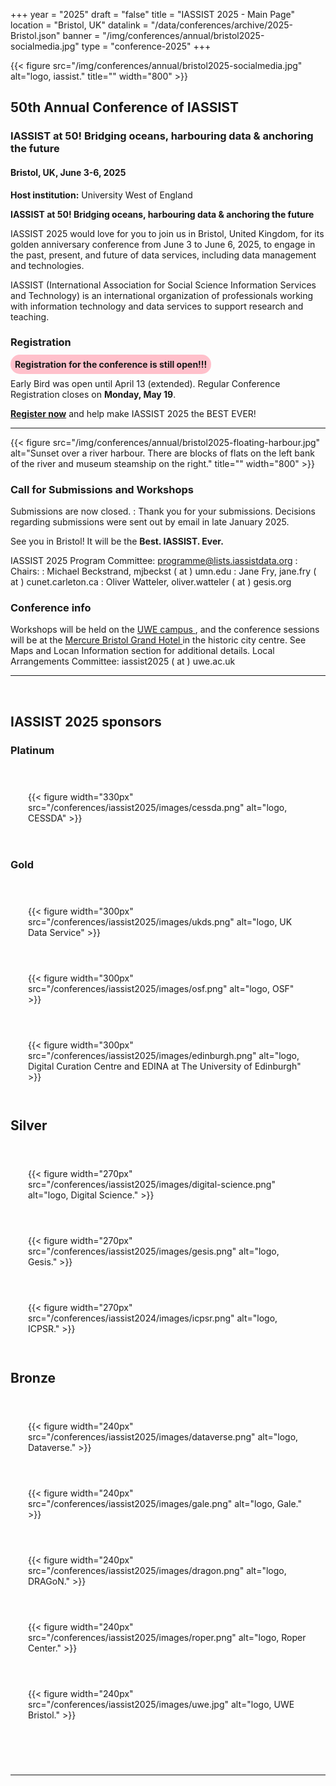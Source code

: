 +++
year = "2025"
draft = "false"
title = "IASSIST 2025 - Main Page"
location = "Bristol, UK"
datalink = "/data/conferences/archive/2025-Bristol.json"
banner = "/img/conferences/annual/bristol2025-socialmedia.jpg"
type = "conference-2025"
+++

{{< figure src="/img/conferences/annual/bristol2025-socialmedia.jpg" alt="logo, iassist." title="" width="800" >}}

## 50th Annual Conference of IASSIST

### IASSIST at 50! Bridging oceans, harbouring data & anchoring the future

#### Bristol, UK, June 3-6, 2025

**Host institution:** University West of England

**IASSIST at 50! Bridging oceans, harbouring data & anchoring the future**

IASSIST 2025 would love for you to join us in Bristol, United Kingdom, for its golden anniversary conference from June 3 to June 6, 2025, to engage in the past, present, and future of data services, including data management and technologies. 

IASSIST (International Association for Social Science Information Services and Technology) is an international organization of professionals working with information technology and data services to support research and teaching. 

### Registration

**<span style="background:pink;padding:.5em;border-radius:15px;">Registration for the conference is still open!!!</span>**

Early Bird was open until April 13 (extended). Regular Conference Registration closes on **Monday, May 19**.

[**Register now**](registration/) and help make IASSIST 2025 the BEST EVER!

<hr />

{{< figure src="/img/conferences/annual/bristol2025-floating-harbour.jpg" alt="Sunset over a river harbour. There are blocks of flats on the left bank of the river and museum steamship on the right." title="" width="800" >}}



### Call for Submissions and Workshops

<!--
**[Submit](./call-for-proposals/)** your workshop, session, paper, or poster proposal now. The deadline is December 13, 2024.
-->

Submissions are now closed.
: Thank you for your submissions. Decisions regarding submissions were sent out by email in late January 2025.

See you in Bristol! It will be the **Best. IASSIST. Ever.**

IASSIST 2025 Program Committee: programme@lists.iassistdata.org
: Chairs:
: Michael Beckstrand, mjbeckst ( at ) umn.edu
: Jane Fry, jane.fry ( at ) cunet.carleton.ca
: Oliver Watteler, oliver.watteler ( at ) gesis.org

### Conference info

Workshops will be held on the [UWE campus <span class="fas fa-external-link-alt"></span>](https://www.uwe.ac.uk/), and the conference sessions will be at the [Mercure Bristol Grand Hotel <span class="fas fa-external-link-alt"></span>](https://all.accor.com/hotel/A0I2/index.en.shtml) in the historic city centre. See Maps and Locan Information section for additional details. Local Arrangements Committee: iassist2025 ( at ) uwe.ac.uk

<hr />
<br />

## IASSIST 2025 sponsors

### Platinum
<!-- logo 330 px -->

<div style="display:flex;flex-wrap:wrap;align-items:center;margin:2em 0em 2em 0em;">
  <div style="padding: 2em;">
    {{< figure width="330px" src="/conferences/iassist2025/images/cessda.png" alt="logo, CESSDA" >}}
  </div> 
</div>

### Gold 
<!-- logo 300 px -->

<div style="display:flex;flex-wrap:wrap;align-items:center;margin:2em 0em 2em 0em;">
  <div style="padding: 2em;">
    {{< figure width="300px" src="/conferences/iassist2025/images/ukds.png" alt="logo, UK Data Service" >}}
  </div> 
  <div style="padding: 2em;">
    {{< figure width="300px" src="/conferences/iassist2025/images/osf.png" alt="logo, OSF" >}}
  </div> 
   <div style="padding: 2em;">
    {{< figure width="300px" src="/conferences/iassist2025/images/edinburgh.png" alt="logo, Digital Curation Centre and EDINA at The University of Edinburgh" >}}
  </div> 
</div>



## Silver 
<!-- logo 270 px -->

<!--
<div style="display:flex;flex-wrap:wrap;align-items:center;margin:2em 0em 2em 0em;max-width:680px;">
  <div style="padding: 2em;flex:1;">
    {{< figure width="270px" src="/conferences/iassist2025/images/digital-science.png" alt="logo, Digital Science." >}}
  </div>
  <div style="padding: 2em;flex:1;">
    {{< figure width="270px" src="/conferences/iassist2025/images/gesis.png" alt="logo, Gesis." >}}
  </div> 
  <div id="box3" style="padding: 2em; flex-basis: 100%;text-align:center;">
    {{< figure width="270px" src="/conferences/iassist2024/images/icpsr.png" alt="logo, ICPSR." >}}
  </div>
</div>
-->

<div style="display:flex;flex-wrap:wrap;align-items:center;margin:2em 0em 2em 0em;">
  <div style="padding: 2em;">
    {{< figure width="270px" src="/conferences/iassist2025/images/digital-science.png" alt="logo, Digital Science." >}}
  </div>
  <div style="padding: 2em;">
    {{< figure width="270px" src="/conferences/iassist2025/images/gesis.png" alt="logo, Gesis." >}}
  </div> 
  <div style="padding: 2em;">
    {{< figure width="270px" src="/conferences/iassist2024/images/icpsr.png" alt="logo, ICPSR." >}}
  </div>
</div>


## Bronze 
<!-- logo 240 px -->

<div style="display:flex;flex-wrap:wrap;align-items:center;margin:2em 0em 2em 0em;">
  <div style="padding: 2em;">
    {{< figure width="240px" src="/conferences/iassist2025/images/dataverse.png" alt="logo, Dataverse." >}}
  </div> 
  <div style="padding: 2em;">
    {{< figure width="240px" src="/conferences/iassist2025/images/gale.png" alt="logo, Gale." >}}
  </div>
  <div style="padding: 2em;">  
    {{< figure width="240px" src="/conferences/iassist2025/images/dragon.png" alt="logo, DRAGoN." >}}
  </div>
  <div style="padding: 2em;">  
    {{< figure width="240px" src="/conferences/iassist2025/images/roper.png" alt="logo, Roper Center." >}}
  </div>
  <div style="padding: 2em;">  
    {{< figure width="240px" src="/conferences/iassist2025/images/uwe.jpg" alt="logo, UWE Bristol." >}}
  </div>
</div>

<br style="clear:both;">

<hr />
<br />

<!--
**<span style="background:pink;padding:.5em;border-radius:15px;">Save the date!</span>**
-->
<!--
We look forward to meeting in England, UK next June for the first time since the 1975 IASSIST Organising Committee Meeting took place at the London School of Economics 50 years earlier in [1975](https://iassistdata.org/conferences/1974-1999-conferences). 
-->




<br />

